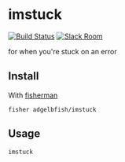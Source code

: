 # imstuck

[![Build Status][travis-badge]][travis-link]
[![Slack Room][slack-badge]][slack-link]

for when you're stuck on an error

## Install

With [fisherman]

```
fisher adgelbfish/imstuck
```

## Usage

```fish
imstuck
```

[travis-link]: https://travis-ci.org/adgelbfish/imstuck
[travis-badge]: https://img.shields.io/travis/adgelbfish/imstuck.svg
[slack-link]: https://fisherman-wharf.herokuapp.com
[slack-badge]: https://fisherman-wharf.herokuapp.com/badge.svg
[fisherman]: https://github.com/fisherman/fisherman
